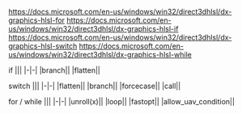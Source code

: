 
https://docs.microsoft.com/en-us/windows/win32/direct3dhlsl/dx-graphics-hlsl-for
https://docs.microsoft.com/en-us/windows/win32/direct3dhlsl/dx-graphics-hlsl-if
https://docs.microsoft.com/en-us/windows/win32/direct3dhlsl/dx-graphics-hlsl-switch
https://docs.microsoft.com/en-us/windows/win32/direct3dhlsl/dx-graphics-hlsl-while

if
|||
|-|-|
|branch||
|flatten||

switch
|||
|-|-|
|flatten||
|branch||
|forcecase||
|call||

for / while
|||
|-|-|
|unroll(x)||
|loop||
|fastopt||
|allow_uav_condition||